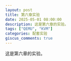 ```yaml
---
layout: post
title: 第六章实验
date: 2025-05-01 08:00:00
description: 这是第六章的实验。
tags: ["QEMU", "KVM"]
categories: 配套实验
giscus_comments: true
---
```


这是第六章的实验。
